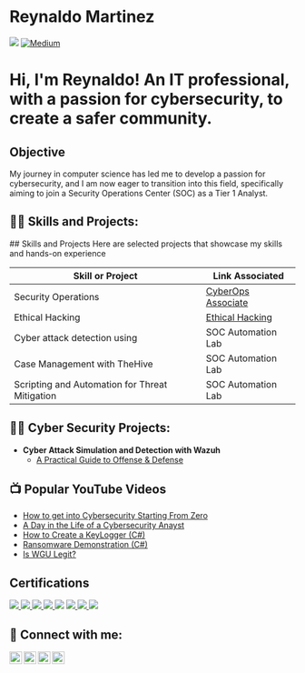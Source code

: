 # Reynaldo Martinez
<a href="https://www.linkedin.com/in/cyberey/"><img src="https://img.shields.io/badge/-LinkedIn-0072b1?&style=for-the-badge&logo=linkedin&logoColor=white" /></a>
[![Medium](https://img.shields.io/badge/Medium-12100E?style=for-the-badge&logo=medium&logoColor=white)](https://medium.com/@itramp12)

<h1>Hi, I'm Reynaldo! An IT professional, with a passion for cybersecurity, to create a safer community.

 ## Objective

My journey in computer science has led me to develop a passion for cybersecurity, and I am now eager to transition into this field, specifically aiming to join a Security Operations Center (SOC) as a Tier 1 Analyst.

<h2>👨‍💻 Skills and Projects:</h2>
## Skills and Projects
Here are selected projects that showcase my skills and hands-on experience

| Skill or Project                              | Link Associated           |
|-----------------------------------------------|----------------------------|
| Security Operations                           | [CyberOps Associate](https://www.credly.com/badges/9c869131-0e26-4f52-b167-3e52e427a464)|
| Ethical Hacking                               | [Ethical Hacking](https://www.credly.com/badges/afa277e5-ac94-42f4-93ba-ddfc9b76d029/linked_in_profile)|
| Cyber attack detection using       | SOC Automation Lab|
| Case Management with TheHive                  | SOC Automation Lab|
| Scripting and Automation for Threat Mitigation | SOC Automation Lab|

<h2>👨‍💻 Cyber Security Projects:</h2>

- <b>Cyber Attack Simulation and Detection with Wazuh</b>
  - [A Practical Guide to Offense & Defense](https://github.com/joshmadakor1/Algorithms-Practice)


<h2>📺 Popular YouTube Videos</h2>

- [How to get into Cybersecurity Starting From Zero](https://www.youtube.com/watch?v=a83ASGn_V_s)
- [A Day in the Life of a Cybersecurity Anayst](https://www.youtube.com/watch?v=uHy3oM7NnoU)
- [How to Create a KeyLogger (C#)](https://www.youtube.com/watch?v=N-L9hklSlNk)
- [Ransomware Demonstration (C#)](https://www.youtube.com/watch?v=OfvdQeh79s0)
- [Is WGU Legit?](https://www.youtube.com/watch?v=E2MwRWxDBkA)



<!--
**joshmadakor1/joshmadakor1** is a ✨ _special_ ✨ repository because its `README.md` (this file) appears on your GitHub profile.

Here are some ideas to get you started:

- 🔭 I’m currently working on ...
- 🌱 I’m currently learning ...
- 👯 I’m looking to collaborate on ...
- 🤔 I’m looking for help with ...
- 💬 Ask me about ...
- 📫 How to reach me: ...
- 😄 Pronouns: ...
- ⚡ Fun fact: ...
-->


## Certifications

<div>
<a href=https://www.credly.com/badges/0c769d83-11c1-4276-bb22-bfbe187b6a5d/linked_in_profile>
  <img src="https://img.shields.io/badge/-A%2B-FF0000?&style=for-the-badge&logo=CompTIA&logoColor=white" />
</a>
<a href=https://www.credly.com/badges/29fc38e5-d03f-4af5-9eda-2764d73b7fbf/public_url>
  <img src="https://img.shields.io/badge/-Security%2B-FF0000?&style=for-the-badge&logo=CompTIA&logoColor=white" />
</a>

<a href=https://www.credly.com/badges/4d66c967-be92-4c57-b125-f7d4336dec7e/public_url>
  <img src="https://img.shields.io/badge/-CySA%2B-FF0000?&style=for-the-badge&logo=CompTIA&logoColor=white" />
</a>

<a href=https://www.axelos.com/successful-candidates-register>
  <img src="https://img.shields.io/badge/-ITIL-4D4D4D?&style=for-the-badge&logo=CompTIA&logoColor=white" />
</a>

<img src="https://img.shields.io/badge/-Apple ACTC-800080?&style=for-the-badge&logoColor=white" />

<a href=https://cs.lpi.org/caf/Xamman/certification/verify/LPI000472310/l3vf5usn6h>
  <img src="https://img.shields.io/badge/-Linux-000080?&style=for-the-badge&logoColor=white" />
</a>
<a href=https://www.credly.com/badges/649b434b-d6db-4a18-adec-81fd4f2aa2f4/linked_in_profile>
  <img src="https://img.shields.io/badge/-ISC2 CC-2E8B57?&style=for-the-badge&logoColor=white" />
</a>
<a href=https://www.credly.com/badges/8a929ed7-0b8d-4c6b-b553-4b86e4c53b1f/linked_in_profile>
  <img src="https://img.shields.io/badge/-Cisco CyberOps-0073CF?&style=for-the-badge&logoColor=white" />
</a>
</div>

<h2> 🤳 Connect with me:</h2>

[<img align="left" alt="JoshMadakor | YouTube" width="22px" src="https://cdn.jsdelivr.net/npm/simple-icons@v3/icons/youtube.svg" />][youtube]
[<img align="left" alt="JoshMadakor | Twitter" width="22px" src="https://cdn.jsdelivr.net/npm/simple-icons@v3/icons/twitter.svg" />][twitter]
[<img align="left" alt="JoshMadakor | LinkedIn" width="22px" src="https://cdn.jsdelivr.net/npm/simple-icons@v3/icons/linkedin.svg" />][linkedin]
[<img align="left" alt="JoshMadakor | Instagram" width="22px" src="https://cdn.jsdelivr.net/npm/simple-icons@v3/icons/instagram.svg" />][instagram]

[twitter]: https://twitter.com/joshmadakor
[youtube]: https://www.youtube.com/c/joshmadakor
[instagram]: https://www.instagram.com/joshmadakor/
[linkedin]: <a href="https://www.linkedin.com/in/cyberey/">


